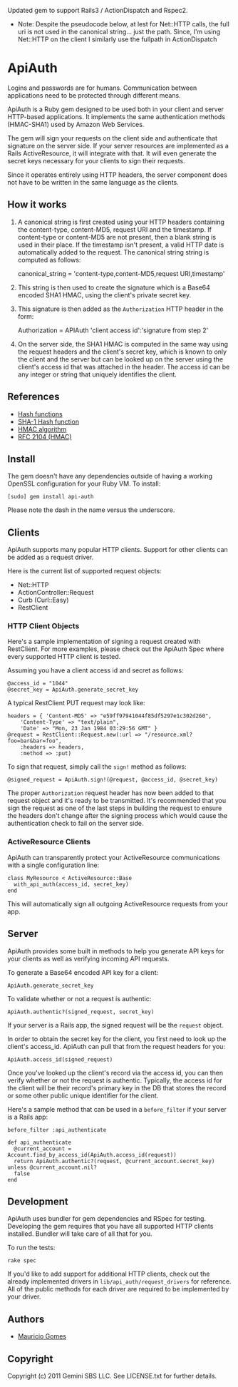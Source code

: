 Updated gem to support Rails3 / ActionDispatch and Rspec2.

 * Note: Despite the pseudocode below, at lest for Net::HTTP calls, the full
   uri is not used in the canonical string... just the path.  Since, I'm using
   Net::HTTP on the client I similarly use the fullpath in ActionDispatch

ApiAuth
=======

Logins and passwords are for humans. Communication between applications need to 
be protected through different means.

ApiAuth is a Ruby gem designed to be used both in your client and server
HTTP-based applications. It implements the same authentication methods (HMAC-SHA1) 
used by Amazon Web Services.

The gem will sign your requests on the client side and authenticate that 
signature on the server side. If your server resources are implemented as a 
Rails ActiveResource, it will integrate with that. It will even generate the 
secret keys necessary for your clients to sign their requests.

Since it operates entirely using HTTP headers, the server component does not 
have to be written in the same language as the clients.

How it works
------------

1. A canonical string is first created using your HTTP headers containing the 
content-type, content-MD5, request URI and the timestamp. If content-type or 
content-MD5 are not present, then a blank string is used in their place. If the 
timestamp isn't present, a valid HTTP date is automatically added to the 
request. The canonical string string is computed as follows:

    canonical_string = 'content-type,content-MD5,request URI,timestamp'

2. This string is then used to create the signature which is a Base64 encoded 
SHA1 HMAC, using the client's private secret key.

3. This signature is then added as the `Authorization` HTTP header in the form:

    Authorization = APIAuth 'client access id':'signature from step 2'
        
5. On the server side, the SHA1 HMAC is computed in the same way using the 
request headers and the client's secret key, which is known to only 
the client and the server but can be looked up on the server using the client's 
access id that was attached in the header. The access id can be any integer or 
string that uniquely identifies the client.


References
----------

* [Hash functions](http://en.wikipedia.org/wiki/Cryptographic_hash_function)
* [SHA-1 Hash function](http://en.wikipedia.org/wiki/SHA-1)
* [HMAC algorithm](http://en.wikipedia.org/wiki/HMAC)
* [RFC 2104 (HMAC)](http://tools.ietf.org/html/rfc2104)

Install
-------

The gem doesn't have any dependencies outside of having a working OpenSSL 
configuration for your Ruby VM. To install:

    [sudo] gem install api-auth
    
Please note the dash in the name versus the underscore.
    
Clients
-------

ApiAuth supports many popular HTTP clients. Support for other clients can be 
added as a request driver.

Here is the current list of supported request objects:

* Net::HTTP
* ActionController::Request
* Curb (Curl::Easy)
* RestClient

### HTTP Client Objects ###

Here's a sample implementation of signing a request created with RestClient. For
more examples, please check out the ApiAuth Spec where every supported HTTP 
client is tested.

Assuming you have a client access id and secret as follows:

    @access_id = "1044"
    @secret_key = ApiAuth.generate_secret_key
    
A typical RestClient PUT request may look like:

    headers = { 'Content-MD5' => "e59ff97941044f85df5297e1c302d260",
        'Content-Type' => "text/plain",
        'Date' => "Mon, 23 Jan 1984 03:29:56 GMT" }
    @request = RestClient::Request.new(:url => "/resource.xml?foo=bar&bar=foo", 
        :headers => headers,
        :method => :put)
        
To sign that request, simply call the `sign!` method as follows:

    @signed_request = ApiAuth.sign!(@request, @access_id, @secret_key)
    
The proper `Authorization` request header has now been added to that request 
object and it's ready to be transmitted. It's recommended that you sign the 
request as one of the last steps in building the request to ensure the headers 
don't change after the signing process which would cause the authentication 
check to fail on the server side.
    
### ActiveResource Clients ###

ApiAuth can transparently protect your ActiveResource communications with a 
single configuration line:

    class MyResource < ActiveResource::Base
      with_api_auth(access_id, secret_key)
    end
    
This will automatically sign all outgoing ActiveResource requests from your app.

Server
------

ApiAuth provides some built in methods to help you generate API keys for your 
clients as well as verifying incoming API requests.

To generate a Base64 encoded API key for a client:

    ApiAuth.generate_secret_key
    
To validate whether or not a request is authentic:
    
    ApiAuth.authentic?(signed_request, secret_key)
    
If your server is a Rails app, the signed request will be the `request` object. 

In order to obtain the secret key for the client, you first need to look up the 
client's access_id. ApiAuth can pull that from the request headers for you:

    ApiAuth.access_id(signed_request)
    
Once you've looked up the client's record via the access id, you can then verify
whether or not the request is authentic. Typically, the access id for the client
will be their record's primary key in the DB that stores the record or some other
public unique identifier for the client.

Here's a sample method that can be used in a `before_filter` if your server is a 
Rails app:

    before_filter :api_authenticate

    def api_authenticate
      @current_account = Account.find_by_access_id(ApiAuth.access_id(request))
      return ApiAuth.authentic?(request, @current_account.secret_key) unless @current_account.nil?
      false
    end
    
Development
-----------

ApiAuth uses bundler for gem dependencies and RSpec for testing. Developing the
gem requires that you have all supported HTTP clients installed. Bundler will 
take care of all that for you.

To run the tests:

    rake spec
    
If you'd like to add support for additional HTTP clients, check out the already
implemented drivers in `lib/api_auth/request_drivers` for reference. All of 
the public methods for each driver are required to be implemented by your driver.
        
Authors
-------

* [Mauricio Gomes](http://github.com/mgomes)

Copyright
---------

Copyright (c) 2011 Gemini SBS LLC. See LICENSE.txt for further details.
